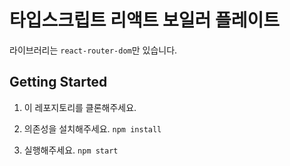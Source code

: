 # 타입스크립트 리액트 보일러 플레이트

라이브러리는 `react-router-dom`만 있습니다.

## Getting Started

1. 이 레포지토리를 클론해주세요.

2. 의존성을 설치해주세요. `npm install`

3. 실행해주세요. `npm start`
